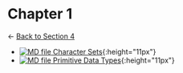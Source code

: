 # Chapter 1

← [Back to Section 4](..)

- [![MD file](https://img.icons8.com/windows/512/4a90e2/regular-document.png) Character Sets](character_sets.html){:height="11px"}
- [![MD file](https://img.icons8.com/windows/512/4a90e2/regular-document.png) Primitive Data Types](primitive_data_types.html){:height="11px"}
